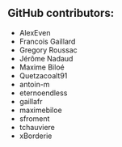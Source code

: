 GitHub contributors:
--------------------------------
 - AlexEven
 - Francois Gaillard
 - Gregory Roussac
 - Jérôme Nadaud
 - Maxime Biloé
 - Quetzacoalt91
 - antoin-m
 - eternoendless
 - gaillafr
 - maximebiloe
 - sfroment
 - tchauviere
 - xBorderie
